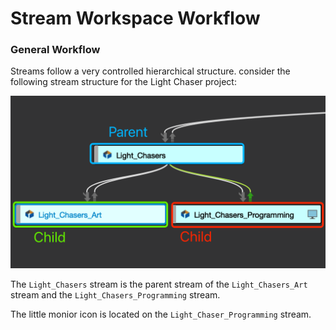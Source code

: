 # Stream Workspace Workflow

### General Workflow
Streams follow a very controlled hierarchical structure. consider the following stream structure for the Light Chaser project:

<img src="../Assets/structureOfTheStreams.png">

The ```Light_Chasers``` stream is the parent stream of the ```Light_Chasers_Art``` stream and the ```Light_Chasers_Programming``` stream.

The little monior icon is located on the ```Light_Chaser_Programming``` stream.

